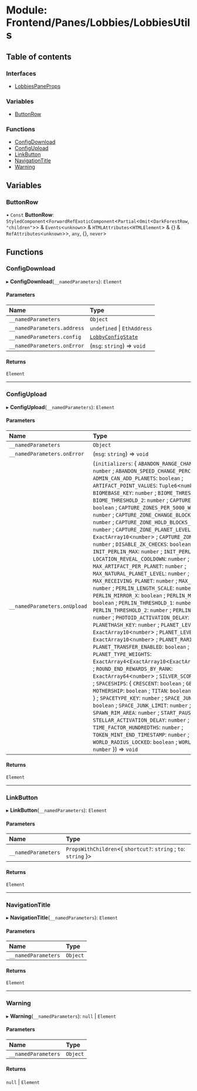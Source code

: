 # Module: Frontend/Panes/Lobbies/LobbiesUtils

## Table of contents

### Interfaces

- [LobbiesPaneProps](../interfaces/Frontend_Panes_Lobbies_LobbiesUtils.LobbiesPaneProps.md)

### Variables

- [ButtonRow](Frontend_Panes_Lobbies_LobbiesUtils.md#buttonrow)

### Functions

- [ConfigDownload](Frontend_Panes_Lobbies_LobbiesUtils.md#configdownload)
- [ConfigUpload](Frontend_Panes_Lobbies_LobbiesUtils.md#configupload)
- [LinkButton](Frontend_Panes_Lobbies_LobbiesUtils.md#linkbutton)
- [NavigationTitle](Frontend_Panes_Lobbies_LobbiesUtils.md#navigationtitle)
- [Warning](Frontend_Panes_Lobbies_LobbiesUtils.md#warning)

## Variables

### ButtonRow

• `Const` **ButtonRow**: `StyledComponent`<`ForwardRefExoticComponent`<`Partial`<`Omit`<`DarkForestRow`, `"children"`\>\> & `Events`<`unknown`\> & `HTMLAttributes`<`HTMLElement`\> & {} & `RefAttributes`<`unknown`\>\>, `any`, {}, `never`\>

## Functions

### ConfigDownload

▸ **ConfigDownload**(`__namedParameters`): `Element`

#### Parameters

| Name                        | Type                                                                     |
| :-------------------------- | :----------------------------------------------------------------------- |
| `__namedParameters`         | `Object`                                                                 |
| `__namedParameters.address` | `undefined` \| `EthAddress`                                              |
| `__namedParameters.config`  | [`LobbyConfigState`](Frontend_Panes_Lobbies_Reducer.md#lobbyconfigstate) |
| `__namedParameters.onError` | (`msg`: `string`) => `void`                                              |

#### Returns

`Element`

---

### ConfigUpload

▸ **ConfigUpload**(`__namedParameters`): `Element`

#### Parameters

| Name                         | Type                                                                                                                                                                                                                                                                                                                                                                                                                                                                                                                                                                                                                                                                                                                                                                                                                                                                                                                                                                                                                                                                                                                                                                                                                                                                                                                                                                                                                                                                                                                                                                                                                                                                                                                                                                                                                                                                                                                                                                                          |
| :--------------------------- | :-------------------------------------------------------------------------------------------------------------------------------------------------------------------------------------------------------------------------------------------------------------------------------------------------------------------------------------------------------------------------------------------------------------------------------------------------------------------------------------------------------------------------------------------------------------------------------------------------------------------------------------------------------------------------------------------------------------------------------------------------------------------------------------------------------------------------------------------------------------------------------------------------------------------------------------------------------------------------------------------------------------------------------------------------------------------------------------------------------------------------------------------------------------------------------------------------------------------------------------------------------------------------------------------------------------------------------------------------------------------------------------------------------------------------------------------------------------------------------------------------------------------------------------------------------------------------------------------------------------------------------------------------------------------------------------------------------------------------------------------------------------------------------------------------------------------------------------------------------------------------------------------------------------------------------------------------------------------------------------------- |
| `__namedParameters`          | `Object`                                                                                                                                                                                                                                                                                                                                                                                                                                                                                                                                                                                                                                                                                                                                                                                                                                                                                                                                                                                                                                                                                                                                                                                                                                                                                                                                                                                                                                                                                                                                                                                                                                                                                                                                                                                                                                                                                                                                                                                      |
| `__namedParameters.onError`  | (`msg`: `string`) => `void`                                                                                                                                                                                                                                                                                                                                                                                                                                                                                                                                                                                                                                                                                                                                                                                                                                                                                                                                                                                                                                                                                                                                                                                                                                                                                                                                                                                                                                                                                                                                                                                                                                                                                                                                                                                                                                                                                                                                                                   |
| `__namedParameters.onUpload` | (`initializers`: { `ABANDON_RANGE_CHANGE_PERCENT`: `number` ; `ABANDON_SPEED_CHANGE_PERCENT`: `number` ; `ADMIN_CAN_ADD_PLANETS`: `boolean` ; `ARTIFACT_POINT_VALUES`: `Tuple6`<`number`\> ; `BIOMEBASE_KEY`: `number` ; `BIOME_THRESHOLD_1`: `number` ; `BIOME_THRESHOLD_2`: `number` ; `CAPTURE_ZONES_ENABLED`: `boolean` ; `CAPTURE_ZONES_PER_5000_WORLD_RADIUS`: `number` ; `CAPTURE_ZONE_CHANGE_BLOCK_INTERVAL`: `number` ; `CAPTURE_ZONE_HOLD_BLOCKS_REQUIRED`: `number` ; `CAPTURE_ZONE_PLANET_LEVEL_SCORE`: `ExactArray10`<`number`\> ; `CAPTURE_ZONE_RADIUS`: `number` ; `DISABLE_ZK_CHECKS`: `boolean` ; `INIT_PERLIN_MAX`: `number` ; `INIT_PERLIN_MIN`: `number` ; `LOCATION_REVEAL_COOLDOWN`: `number` ; `MAX_ARTIFACT_PER_PLANET`: `number` ; `MAX_NATURAL_PLANET_LEVEL`: `number` ; `MAX_RECEIVING_PLANET`: `number` ; `MAX_SENDING_PLANET`: `number` ; `PERLIN_LENGTH_SCALE`: `number` ; `PERLIN_MIRROR_X`: `boolean` ; `PERLIN_MIRROR_Y`: `boolean` ; `PERLIN_THRESHOLD_1`: `number` ; `PERLIN_THRESHOLD_2`: `number` ; `PERLIN_THRESHOLD_3`: `number` ; `PHOTOID_ACTIVATION_DELAY`: `number` ; `PLANETHASH_KEY`: `number` ; `PLANET_LEVEL_JUNK`: `ExactArray10`<`number`\> ; `PLANET_LEVEL_THRESHOLDS`: `ExactArray10`<`number`\> ; `PLANET_RARITY`: `number` ; `PLANET_TRANSFER_ENABLED`: `boolean` ; `PLANET_TYPE_WEIGHTS`: `ExactArray4`<`ExactArray10`<`ExactArray5`<`number`\>\>\> ; `ROUND_END_REWARDS_BY_RANK`: `ExactArray64`<`number`\> ; `SILVER_SCORE_VALUE`: `number` ; `SPACESHIPS`: { `CRESCENT`: `boolean` ; `GEAR`: `boolean` ; `MOTHERSHIP`: `boolean` ; `TITAN`: `boolean` ; `WHALE`: `boolean` } ; `SPACETYPE_KEY`: `number` ; `SPACE_JUNK_ENABLED`: `boolean` ; `SPACE_JUNK_LIMIT`: `number` ; `SPAWN_RIM_AREA`: `number` ; `START_PAUSED`: `boolean` ; `STELLAR_ACTIVATION_DELAY`: `number` ; `TIME_FACTOR_HUNDREDTHS`: `number` ; `TOKEN_MINT_END_TIMESTAMP`: `number` ; `WORLD_RADIUS_LOCKED`: `boolean` ; `WORLD_RADIUS_MIN`: `number` }) => `void` |

#### Returns

`Element`

---

### LinkButton

▸ **LinkButton**(`__namedParameters`): `Element`

#### Parameters

| Name                | Type                                                             |
| :------------------ | :--------------------------------------------------------------- |
| `__namedParameters` | `PropsWithChildren`<{ `shortcut?`: `string` ; `to`: `string` }\> |

#### Returns

`Element`

---

### NavigationTitle

▸ **NavigationTitle**(`__namedParameters`): `Element`

#### Parameters

| Name                | Type     |
| :------------------ | :------- |
| `__namedParameters` | `Object` |

#### Returns

`Element`

---

### Warning

▸ **Warning**(`__namedParameters`): `null` \| `Element`

#### Parameters

| Name                | Type     |
| :------------------ | :------- |
| `__namedParameters` | `Object` |

#### Returns

`null` \| `Element`
